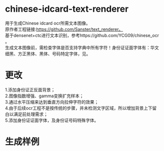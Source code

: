 # chinese-idcard-text-renderer
用于生成Chinese idcard ocr所需文本图像。  
原作者工程链接:https://github.com/Sanster/text_renderer。  
基于densenet+ctc进行文本识别，参考https://github.com/YCG09/chinese_ocr  。  
生成文本图像前，需检查字体是否支持字典中所有字符！身份证证面字体有：华文细黑、方正黑体、黑体、号码特定字体，见。
# 更改
1.添加身份证正反面背景；  
2.图像指数增强、gamma变换扩充样本；  
3.通过水平压缩来达到垂直方向拉伸字符的效果；  
4.由于后续ocr工程不是按传统的步骤，并未检测文字区域，所以增加背景上下留白以满足前处理需求；  
5.添加身份证证面字体，及身份证号码特殊字体。  
# 生成样例



